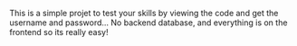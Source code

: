 This is a simple projet to test your skills by viewing the code and get the username and password...
No backend database, and everything is on the frontend so its really easy!
